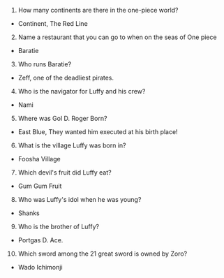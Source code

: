 1. How many continents are there in the one-piece world?
-  Continent, The Red Line

2. Name a restaurant that you can go to when on the seas of One piece
- Baratie

3. Who runs Baratie?
- Zeff, one of the deadliest pirates. 

4. Who is the navigator for Luffy and his crew?

- Nami

5. Where was Gol D. Roger Born?
- East Blue, They wanted him executed at his birth place!

6. What is the village Luffy was born in?

- Foosha Village

7. Which devil's fruit did Luffy eat?
- Gum Gum Fruit

8. Who was Luffy's idol when he was young?
- Shanks

9. Who is the brother of Luffy?
- Portgas D. Ace.

10. Which sword among the 21 great sword is owned by Zoro?

- Wado Ichimonji